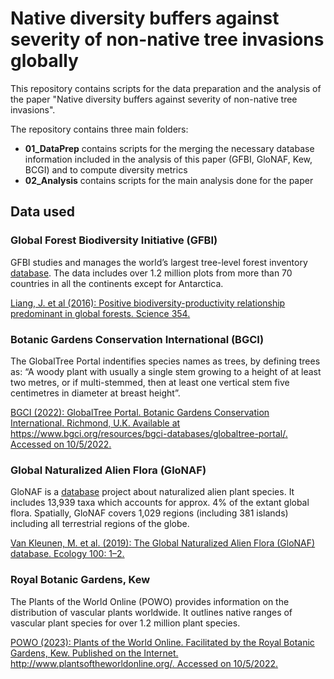 # Native diversity buffers against severity of non-native tree invasions globally 

This repository contains scripts for the data preparation and the analysis of the paper "Native diversity buffers against severity of non-native tree invasions". 

The repository contains three main folders: 
* **01_DataPrep** contains scripts for the merging the necessary database information included in the analysis of this paper (GFBI, GloNAF, Kew, BCGI) and to compute diversity metrics
* **02_Analysis** contains scripts for the main analysis done for the paper


## Data used
### Global Forest Biodiversity Initiative (GFBI)
GFBI studies and manages the world’s largest tree-level forest inventory [database](https://gfbinitiative.net/). The data includes over 1.2 million plots from more than 70 countries in all the continents except for Antarctica. 

[Liang, J. et al (2016): Positive biodiversity-productivity relationship predominant in global forests. Science 354.](www.doi.org/10.1126/science.aaf8957)

### Botanic Gardens Conservation International (BGCI)
The GlobalTree Portal indentifies species names as trees, by defining trees as: “A woody plant with usually a single stem growing to a height of at least two metres, or if multi-stemmed, then at least one vertical stem five centimetres in diameter at breast height”.

[BGCI (2022): GlobalTree Portal. Botanic Gardens Conservation International. Richmond, U.K. Available at https://www.bgci.org/resources/bgci-databases/globaltree-portal/. Accessed on 10/5/2022.](https://www.bgci.org/resources/bgci-databases/globaltree-portal/)

### Global Naturalized Alien Flora (GloNAF)
GloNAF is a [database](https://glonaf.org/) project about naturalized alien plant species. It includes 13,939 taxa which accounts for approx. 4% of the extant global flora. Spatially, GloNAF covers 1,029 regions (including 381 islands) including all terrestrial regions of the globe.

[Van Kleunen, M. et al. (2019): The Global Naturalized Alien Flora (GloNAF) database. Ecology 100: 1–2.](https://doi.org/10.1002/ecy.2542)

### Royal Botanic Gardens, Kew
The Plants of the World Online (POWO) provides information on the distribution of vascular plants worldwide. It outlines native ranges of vascular plant species for over 1.2 million plant species. 

[POWO (2023): Plants of the World Online. Facilitated by the Royal Botanic Gardens, Kew. Published on the Internet. http://www.plantsoftheworldonline.org/. Accessed on 10/5/2022.](http://www.plantsoftheworldonline.org/)

